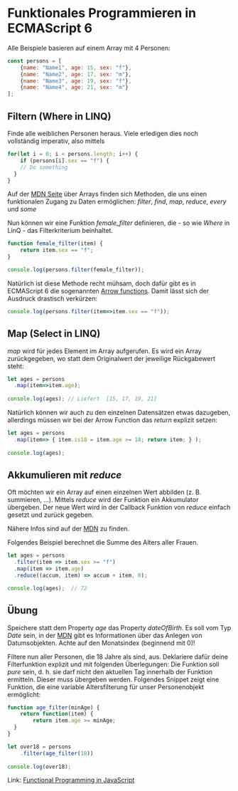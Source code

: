 # Funktionales Programmieren in ECMAScript 6
Alle Beispiele basieren auf einem Array mit 4 Personen:
```javascript
const persons = [
    {name: "Name1", age: 15, sex: "f"},
    {name: "Name2", age: 17, sex: "m"},
    {name: "Name3", age: 19, sex: "f"},
    {name: "Name4", age: 21, sex: "m"}
];

```

## Filtern (Where in LINQ)
Finde alle weiblichen Personen heraus. Viele erledigen dies noch vollständig imperativ, also mittels
```javascript
for(let i = 0; i < persons.length; i++) {
	if (persons[i].sex == "f") {
  	// Do something
  }
}
```

Auf der [MDN Seite](https://developer.mozilla.org/de/docs/Web/JavaScript/Reference/Global_Objects/Array)
über Arrays finden sich Methoden, die uns einen funktionalen Zugang zu Daten ermöglichen: *filter*, *find*, *map*, *reduce*, *every* und *some*

Nun können wir eine Funktion *female_filter* definieren, die - so wie *Where* in LinQ - das Filterkriterium
beinhaltet.

```javascript
function female_filter(item) {
	return item.sex == "f";
}

console.log(persons.filter(female_filter));
```

Natürlich ist diese Methode recht mühsam, doch dafür gibt es in ECMAScript 6 die sogenannten 
[Arrow functions](https://developer.mozilla.org/en-US/docs/Web/JavaScript/Reference/Functions/Arrow_functions).
Damit lässt sich der Ausdruck drastisch verkürzen:

```javascript
console.log(persons.filter(item=>item.sex == "f"));
```

## Map (Select in LINQ)
*map* wird für jedes Element im Array aufgerufen. Es wird ein Array zurückgegeben, wo statt dem
Originalwert der jeweilige Rückgabewert steht:

```javascript
let ages = persons
  .map(item=>item.age);
  
console.log(ages); // Liefert  [15, 17, 19, 21]
```

Natürlich können wir auch zu den einzelnen Datensätzen etwas dazugeben, allerdings müssen wir bei
der Arrow Function das *return* explizit setzen:

```javascript
let ages = persons
  .map(item=> { item.is18 = item.age >= 18; return item; } );
  
console.log(ages);
```

## Akkumulieren mit *reduce*
Oft möchten wir ein Array auf einen einzelnen Wert abbilden (z. B. summieren, ...). Mittels *reduce*
wird der Funktion ein Akkumulator übergeben. Der neue Wert wird in der Callback Funktion von *reduce*
einfach gesetzt und zurück gegeben.

Nähere Infos sind auf der [MDN](https://developer.mozilla.org/de/docs/Web/JavaScript/Reference/Global_Objects/Array/Reduce)
zu finden.

Folgendes Beispiel berechnet die Summe des Alters aller Frauen.

```javascript
let ages = persons
  .filter(item => item.sex >= "f")
  .map(item => item.age)
  .reduce((accum, item) => accum + item, 0);

console.log(ages);  // 72
```

## Übung
Speichere statt dem Property *age* das Property *dateOfBirth*. Es soll vom Typ *Date* sein, in der
[MDN](https://developer.mozilla.org/de/docs/Web/JavaScript/Reference/Global_Objects/Date) gibt es
Informationen über das Anlegen von Datumsobjekten. Achte auf den Monatsindex (beginnend mit 0)!

Filtere nun aller Personen, die 18 Jahre als sind, aus. Deklariere dafür deine Filterfunktion explizit und
mit folgenden Überlegungen: Die Funktion soll *pure* sein, d. h. sie darf nicht den aktuellen Tag
innerhalb der Funktion ermitteln. Dieser muss übergeben werden. Folgendes Snippet zeigt eine Funktion,
die eine variable Altersfilterung für unser Personenobjekt ermöglicht:

```javascript
function age_filter(minAge) {
	return function(item) {
    	return item.age >= minAge;
  }
}

let over18 = persons
	.filter(age_filter(18))
  
console.log(over18);
```

Link: [Functional Programming in JavaScript](https://www.freecodecamp.org/news/functional-programming-principles-in-javascript-1b8fc6c3563f/)